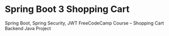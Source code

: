 # Spring Boot 3 Shopping Cart

Spring Boot, Spring Security, JWT FreeCodeCamp Course – Shopping Cart Backend Java Project
